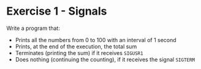 # Exercise 1 - Signals
Write a program that:
- Prints all the numbers from 0 to 100 with an interval of 1 second
- Prints, at the end of the execution, the total sum
- Terminates (printing the sum) if it receives `SIGUSR1`
- Does nothing (continuing the counting), if it receives the signal `SIGTERM`